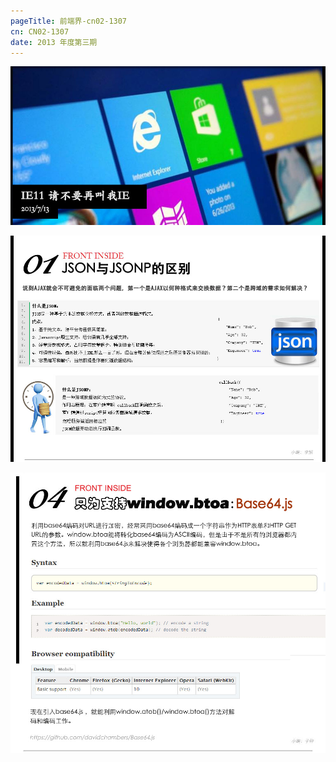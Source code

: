 ```yaml
--- 
pageTitle: 前端界-cn02-1307 
cn: CN02-1307 
date: 2013 年度第三期 
---
```


![IE11:请不要叫我IE](./images/banner.jpg)

![json与jsonp的区别](./images/jsonjsonp.jpg)

[![base64.js让所有浏览器支持window.btoa()](./images/front-inside_06.jpg)](https://github.com/davidchambers/Base64.js/blob/master/base64.js)
